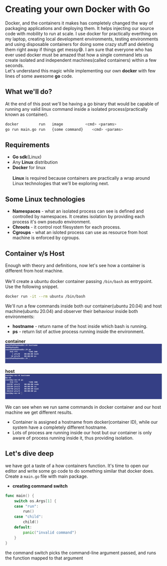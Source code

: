 # Creating your own Docker with Go
Docker, and the containers it makes has completely changed the way of packaging applications and deploying them. It helps injecting our source code with mobility to run at scale. I use docker for practically everthing on my laptop, creating local development environments, testing environments and using disposable containers for doing some crazy stuff and deleting them right away if things get messy😅. I am sure that everyone who has ever used docker must be amazed that how a single command lets us create isolated and independent machines(called containers) within a few seconds. <br>
Let's understand this magic while implementing our own **docker** with few lines of some awesome **go** code.

## What we'll do?
At the end of this post we'll be having a go binary that would be capable of running any valid linux command inside a isolated process(practically known as container).
```bash
docker         run 	 image          <cmd> <params>
go run main.go run   {some command}    <cmd> <params>
```

## Requirements
- **Go sdk**(Linux)
- Any **Linux** distribution
- **Docker** for linux<br><br>
**Linux** is required because containers are practically a wrap around Linux technologies that we'll be exploring next.

## Some Linux technologies
- **Namespaces** - what an isolated process can see is defined and controlled by namespaces. It creates isolation by providing each process it's own pseudo environment.
- **Chroots** - it control root filesystem for each process.
- **Cgroups** - what an isloted process can use as resource from host machine is enforced by cgroups.

## Container v/s Host
Enough with theory and definitions, now let's see how a container is different from host machine.<br><br>
We'll create a ubuntu docker container passing `/bin/bash` as entrypoint. Use the following snippet.
```bash
docker run -it --rm ubuntu /bin/bash
```
We'll run a few commands inside both our container(ubuntu 20.04) and host machine(ubuntu 20.04) and observer their behaviour inside both environments:

- **hostname** - return name of the host inside which bash is running.
- **ps** - return list of active process running inside the environment.

**container**
<img src="assets/container.png">

**host**
<img src="assets/host.png">

We can see when we run same commands in docker container and our host machine we get different results.
- Container is assigned a hostname from docker(container ID), while our system have a completely different hostname.
- Lots of process are running inside our host but our container is only aware of process running inside it, thus providing isolation.

## Let's dive deep
we have got a taste of a how containers function. It's time to open our editor and write some go code to do something similar that docker does.<br>
Create a `main.go` file with main package.

- **creating command switch**
```go
func main() {
	switch os.Args[1] {
	case "run":
		run()
	case "child":
		child()
	default:
		panic("invalid command")
	}
}
```
the command switch picks the command-line argument passed, and runs the function mapped to that argument


